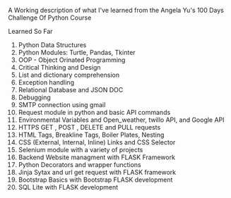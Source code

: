 A Working description of what I've learned from the Angela Yu's 100 Days Challenge Of Python Course

Learned So Far 
1. Python Data Structures
2. Python Modules: Turtle, Pandas, Tkinter
3. OOP - Object Orinated Programming
4. Critical Thinking and Design
5. List and dictionary comprehension
6. Exception handling
7. Relational Database and JSON DOC
8. Debugging
9. SMTP connection using gmail
10. Request module in python and basic API commands
11. Environmental Variables and Open_weather, twillo API, and Google API
12. HTTPS GET , POST , DELETE and PULL requests
13. HTML Tags, Breakline Tags, Boiler Plates, Nesting
14. CSS (External, Internal, Inline) Links and CSS Selector
15. Selenium module with a variety of projects 
16. Backend Website managment with FLASK Framework
17. Python Decorators and wrapper functions
18. Jinja Sytax and url get request with FLASK framework 
19. Bootstrap Basics with Bootstrap FLASK development
20. SQL Lite with FLASK development
